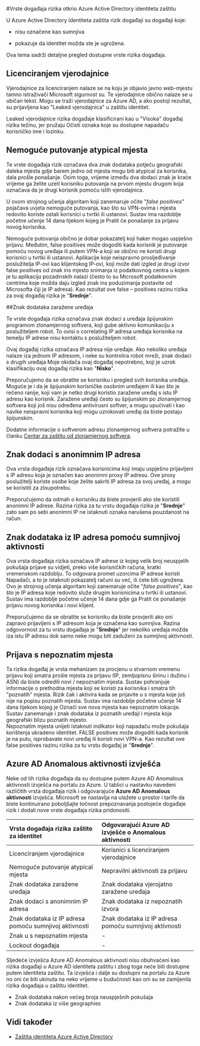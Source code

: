 <properties
    pageTitle="Vrste događaja rizika otkrio Azure Active Directory identiteta zaštita | Microsoft Azure"
    description="U ovoj se temi pruža detaljne pregled dostupne vrste rizika događaja u Azure Active Directory identiteta zaštitu"
    services="active-directory"
    keywords="Zaštita identiteta Azure active directory, otkrivanje aplikacije oblaka, Upravljanje aplikacijama, sigurnost, rizika, razina rizika, slabe, sigurnosna pravila"
    documentationCenter=""
    authors="MarkusVi"
    manager="femila"
    editor=""/>

<tags
    ms.service="active-directory"
    ms.workload="identity"
    ms.tgt_pltfrm="na"
    ms.devlang="na"
    ms.topic="article"
    ms.date="10/27/2016"
    ms.author="markvi"/>

#<a name="types-of-risk-events-detected-by-azure-active-directory-identity-protection"></a>Vrste događaja rizika otkrio Azure Active Directory identiteta zaštitu 

U Azure Active Directory identiteta zaštita rizik događaji su događaji koje:

- nisu označene kao sumnjiva

- pokazuje da identitet možda ste je ugrožena. 

Ova tema sadrži detaljne pregled dostupne vrste rizika događaja.


## <a name="leaked-credentials"></a>Licenciranjem vjerodajnice

Vjerodajnice za licenciranjem nalaze se na koju je objavio javno web-mjestu tamno istraživači Microsoft sigurnost su. Te vjerodajnice obično nalaze se u običan tekst. Mogu se traži vjerodajnice za Azure AD, a ako postoji rezultat, su prijavljena kao "Leaked vjerodajnica" u zaštitu identitet.

Leaked vjerodajnice rizika događaje klasificirani kao u "Visoka" događaj rizika težinu, jer pružaju Očisti oznaka koje su dostupne napadaču korisničko ime i lozinku.

## <a name="impossible-travel-to-atypical-locations"></a>Nemoguće putovanje atypical mjesta

Te vrste događaja rizik označava dva znak dodataka potječu geografski daleka mjesta gdje barem jedno od mjesta mogu biti atypical za korisnika, dala prošle ponašanje. Osim toga, vrijeme između dva dodaci znak je kraće vrijeme ga želite uzeti korisniku putovanja na prvom mjestu drugom koja označava da je drugi korisnik pomoću istih vjerodajnica. 

U ovom strojnog učenja algoritam koji zanemaruje očite "*false positives*" pojačava uvjeta nemoguće putovanja, kao što su VPN-ovima i mjesta redovito koriste ostali korisnici u tvrtki ili ustanovi.  Sustav ima razdoblje početne učenje 14 dana tijekom kojeg je Pratit će ponašanje za prijavu novog korisnika.

Nemoguće putovanja obično je dobar pokazatelj koji haker mogao uspješno prijavu. Međutim, false positives može dogoditi kada korisnik je putovanje pomoću novog uređaja ili putem VPN-a koji se obično ne koristi drugi korisnici u tvrtki ili ustanovi. Aplikacije koje neispravno prosljeđivanje poslužitelja IP-ovi kao klijentskog IP-ovi, koji može dati izgled je drugi izvor false positives od znak ins mjesto snimanja iz podatkovnog centra u kojem je tu aplikaciju pozadinskih nalazi (često to su Microsoft podatkovnim centrima koje možda daju izgled znak ins poduzimanja postavite od Microsofta čiji je IP adresa). Kao rezultat ove false – positives razinu rizika za ovaj događaj rizika je "**Srednje**".

##<a name="sign-ins-from-infected-devices"></a>Znak dodataka zaražene uređaja

Te vrste događaja rizika označava znak dodaci s uređaja špijunskim programom zlonamjernog softvera, koji gube aktivno komunikaciju s poslužiteljem robot. To ovisi o correlating IP adresa uređaja korisnika na temelju IP adrese nisu kontaktu s poslužiteljem robot. 

Ovaj događaj rizika označava IP adresa nije uređaje. Ako nekoliko uređaja nalaze iza jednom IP adresom, i neke su kontrolira robot mreži, znak dodaci s drugih uređaja Moje okidača ovaj događaj nepotrebno, koji je uzrok klasifikaciju ovaj događaj rizika kao "**Nisko**".  

Preporučujemo da se obratite se korisniku i pregled svih korisnika uređaja. Moguće je i da je špijunskim korisničke osobnim uređajem ili kao što je rečeno ranije, koji vam je netko drugi koristio zaražene uređaj s istu IP adresu kao korisnik. Zaražene uređaji često su špijunskim po zlonamjernog softvera koji još nisu određena antivirusni softver, a mogu upućivati i kao navike neispravni korisnika koji mogu uzrokovati uređaj da biste postaju špijunskim.

Dodatne informacije o softverom adresu zlonamjernog softvera potražite u članku [Centar za zaštitu od zlonamjernog softvera](http://go.microsoft.com/fwlink/?linkid=335773&clcid=0x409).


## <a name="sign-ins-from-anonymous-ip-addresses"></a>Znak dodaci s anonimnim IP adresa

Ova vrsta događaja rizik označava korisnicima koji imaju uspješno prijavljeni s IP adresu koja je označen kao anonimni proxy IP adresu. Ove proxy poslužitelji koriste osobe koje želite sakriti IP adresa za svoj uređaj, a mogu se koristiti za zloupotrebu.

Preporučujemo da odmah o korisniku da biste provjerili ako ste koristili anonimni IP adrese. Razina rizika za tu vrstu događaja rizika je "**Srednje**" zato sam po sebi anonimni IP ne istaknuti oznaka narušena pouzdanost na račun.

## <a name="sign-ins-from-ip-addresses-with-suspicious-activity"></a>Znak dodataka iz IP adresa pomoću sumnjivoj aktivnosti

Ova vrsta događaja rizika označava IP adrese iz kojeg velik broj neuspjelih pokušaja prijave su vidjeti, preko više korisničkih računa, kratki vremenskom razdoblju. To odgovara promet uzorcima IP adrese koristi Napadači, a to je istaknuti pokazatelj računi su već, ili ćete biti ugrožena. Ovo je strojnog učenja algoritam koji zanemaruje očite "*false positives*", kao što je IP adresa koje redovito služe drugim korisnicima u tvrtki ili ustanovi.  Sustav ima razdoblje početne učenje 14 dana gdje ga Pratit će ponašanje prijavu novog korisnika i novi klijent.

Preporučujemo da se obratite se korisniku da biste provjerili ako oni zapravo prijavljeni s IP adresom koja je označena kao sumnjiva. Razina odgovornost za tu vrstu događaja je "**Srednje**" jer nekoliko uređaja možda iza istu IP adresu dok samo neke mogu biti zaduženi za sumnjivoj aktivnosti. 


## <a name="sign-in-from-unfamiliar-locations"></a>Prijava s nepoznatim mjesta

Ta rizika događaj je vrsta mehanizam za procjenu u stvarnom vremenu prijavu koji smatra prošle mjesta za prijavu (IP, zemljopisnu širinu i dužinu i ASN) da biste odredili novi / nepoznatim mjesta. Sustav pohranjuje informacije o prethodna mjesta koji se koristi za korisnika i smatra tih "poznatih" mjesta. Rizik čak i aktivira kada se prijavite u s mjesta koje još nije na popisu poznatih mjesta. Sustav ima razdoblje početne učenje 14 dana tijekom kojeg je Označi sve nova mjesta kao nepoznatim lokacije. Sustav zanemaruje i znak dodataka iz poznatih uređaji i mjesta koja geografski blizu poznatih mjesto. <br>
Nepoznatim mjesta unijeti istaknuti indikator koji napadaču može pokušaja korištenja ukradeno identitet. FALSE positives može dogoditi kada korisnik je na putu, isprobavate novi uređaj ili koristi novi VPN-a. Kao rezultat ove false positives razinu rizika za tu vrstu događaj je "**Srednje**".


## <a name="azure-ad-anomalous-activity-reports"></a>Azure AD Anomalous aktivnosti izvješća

Neke od tih rizika događaja da su dostupne putem Azure AD Anomalous aktivnosti izvješća na portalu za Azure. U tablici u nastavku navedeni različitih vrsta događaja rizik i odgovarajuće **Azure AD Anomalous aktivnosti** izvješća. Microsoft se nastavlja na ulažete u prostor i tarife da biste kontinuirano poboljšajte točnost prepoznavanja postojeće događaje rizik i dodali nove vrste događaja rizika pridonositi. 



| Vrsta događaja rizika zaštite za identitet | Odgovarajući Azure AD izvješće o Anomalous aktivnosti |
| :-- | :-- |
| Licenciranjem vjerodajnice    | Korisnici s licenciranjem vjerodajnice |
| Nemoguće putovanje atypical mjesta | Nepravilni aktivnosti za prijavu |
| Znak dodataka zaražene uređaja    | Znak dodataka vjerojatno zaražene uređaja |
| Znak dodaci s anonimnim IP adresa  | Znak dodataka iz nepoznatih izvora |
| Znak dodataka iz IP adresa pomoću sumnjivoj aktivnosti | Znak dodataka iz IP adresa pomoću sumnjivoj aktivnosti |
| Znak u s nepoznatim mjesta    | - |
| Lockout događaja    | - |

Sljedeće izvješća Azure AD Anomalous aktivnosti nisu obuhvaćeni kao rizika događaji u Azure AD identiteta zaštitu i zbog toga neće biti dostupne putem identiteta zaštitu. Ta izvješća i dalje su dostupni na portalu za Azure no oni će biti ukinuta na neko vrijeme u budućnosti kao oni su se zamijenila rizika događaja u zaštitu identitet.

- Znak dodataka nakon većeg broja neuspješnih pokušaja
- Znak dodataka iz više geographies


## <a name="see-also"></a>Vidi također

- [Zaštita identiteta Azure Active Directory](active-directory-identityprotection.md)


